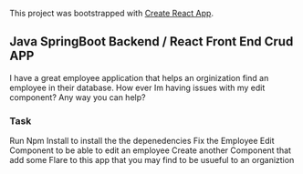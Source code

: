 This project was bootstrapped with [Create React App](https://github.com/facebook/create-react-app).

## Java SpringBoot Backend / React Front End Crud APP

I have a great employee application that helps an orginization find an employee in their database. How ever Im having issues with my edit component? Any way you can help?


### Task
Run Npm Install to install the the depenedencies 
Fix the Employee Edit Component to be able to edit an employee
Create another Component that add some Flare to this app that you may find to be usueful to an organiztion



